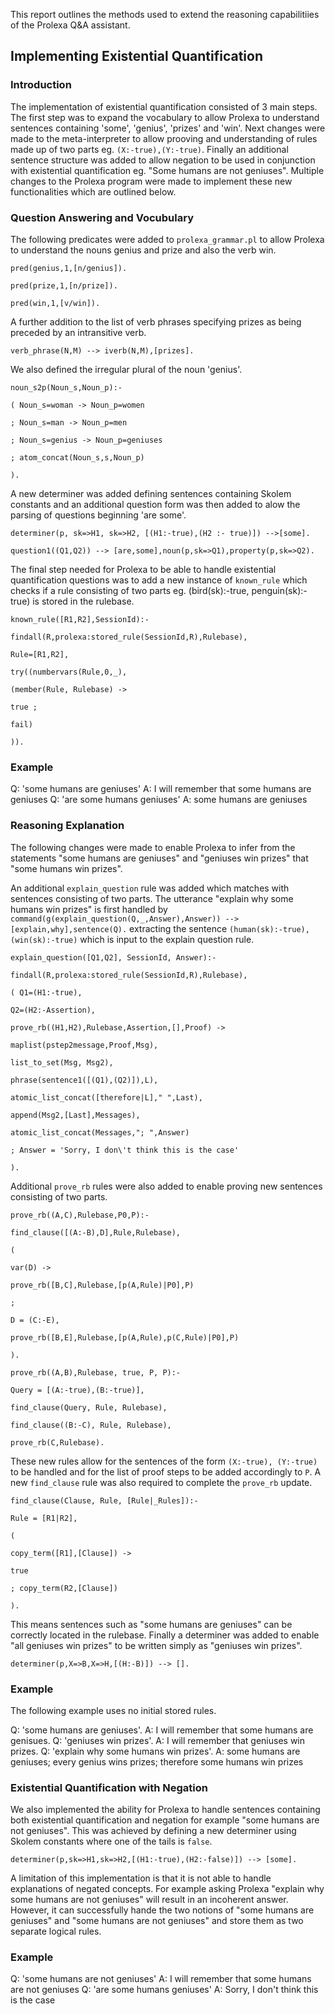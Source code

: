 This report outlines the methods used to extend the reasoning capabilitiies of the Prolexa Q&A assistant. 

## Implementing Existential Quantification

### Introduction
The implementation of existential quantification consisted of 3 main steps. The first step was to expand the vocabulary to allow Prolexa to understand sentences containing 'some', 'genius', 'prizes' and 'win'. Next changes were made to the meta-interpreter to allow prooving and understanding of rules made up of two parts eg. `(X:-true),(Y:-true)`. Finally an additional sentence structure was added to allow negation to be used in conjunction with existential quantification eg. "Some humans are not geniuses". Multiple changes to the Prolexa program were made to implement these new functionalities which are outlined below.

### Question Answering and Vocubulary

The following predicates were added to `prolexa_grammar.pl` to allow Prolexa to understand the nouns genius and prize and also the verb win.
```
pred(genius,1,[n/genius]).

pred(prize,1,[n/prize]).

pred(win,1,[v/win]).
```

A further addition to the list of verb phrases specifying prizes as being preceded by an intransitive verb. 
```
verb_phrase(N,M) --> iverb(N,M),[prizes].
```

We also defined the irregular plural of the noun 'genius'.
```
noun_s2p(Noun_s,Noun_p):-

( Noun_s=woman -> Noun_p=women

; Noun_s=man -> Noun_p=men

; Noun_s=genius -> Noun_p=geniuses

; atom_concat(Noun_s,s,Noun_p)

).
```

A new determiner was added defining sentences containing Skolem constants and an additional question form was then added to alow the parsing of questions beginning 'are some'.
```
determiner(p, sk=>H1, sk=>H2, [(H1:-true),(H2 :- true)]) -->[some].

question1((Q1,Q2)) --> [are,some],noun(p,sk=>Q1),property(p,sk=>Q2).
```
The final step needed for Prolexa to be able to handle existential quantification questions was to add a new instance of  `known_rule` which checks if a rule consisting of two parts eg.  (bird(sk):-true, penguin(sk):-true) is stored in the rulebase. 
```
known_rule([R1,R2],SessionId):-

findall(R,prolexa:stored_rule(SessionId,R),Rulebase),

Rule=[R1,R2],

try((numbervars(Rule,0,_),

(member(Rule, Rulebase) ->

true ;

fail)

)).
```

### Example 

Q: 'some humans are geniuses'
A: I will remember that some humans are geniuses
Q: 'are some humans geniuses'
A: some humans are geniuses

### Reasoning Explanation

The following changes were made to enable Prolexa to infer from the statements "some humans are geniuses" and "geniuses win prizes" that "some humans win prizes".

An additional `explain_question` rule was added which matches with sentences consisting of two parts. The utterance "explain why some humans win prizes" is first handled by `command(g(explain_question(Q,_,Answer),Answer)) --> [explain,why],sentence(Q).` extracting the sentence `(human(sk):-true), (win(sk):-true)` which is input to the explain question rule. 

```
explain_question([Q1,Q2], SessionId, Answer):-

findall(R,prolexa:stored_rule(SessionId,R),Rulebase),

( Q1=(H1:-true),

Q2=(H2:-Assertion),

prove_rb((H1,H2),Rulebase,Assertion,[],Proof) ->

maplist(pstep2message,Proof,Msg),

list_to_set(Msg, Msg2),

phrase(sentence1([(Q1),(Q2)]),L),

atomic_list_concat([therefore|L]," ",Last),

append(Msg2,[Last],Messages),

atomic_list_concat(Messages,"; ",Answer)

; Answer = 'Sorry, I don\'t think this is the case'

).
```

Additional `prove_rb` rules were also added to enable proving new sentences consisting of two parts. 
```
prove_rb((A,C),Rulebase,P0,P):-

find_clause([(A:-B),D],Rule,Rulebase),

(

var(D) -> 

prove_rb([B,C],Rulebase,[p(A,Rule)|P0],P)

;

D = (C:-E),

prove_rb([B,E],Rulebase,[p(A,Rule),p(C,Rule)|P0],P)

).

prove_rb((A,B),Rulebase, true, P, P):-

Query = [(A:-true),(B:-true)],

find_clause(Query, Rule, Rulebase),

find_clause((B:-C), Rule, Rulebase),

prove_rb(C,Rulebase).
```

These new rules allow for the sentences of the form `(X:-true), (Y:-true)` to be handled and for the list of proof steps to be added accordingly to `P`.  A new `find_clause` rule was also required to complete the `prove_rb` update. 
```
find_clause(Clause, Rule, [Rule|_Rules]):-

Rule = [R1|R2],

(

copy_term([R1],[Clause]) ->

true

; copy_term(R2,[Clause])

).
```

This means sentences such as "some humans are geniuses" can be correctly located in the rulebase. 
Finally a determiner was added to enable "all geniuses win prizes" to be written simply as "geniuses win prizes".
```
determiner(p,X=>B,X=>H,[(H:-B)]) --> [].
```
### Example
The following example uses no initial stored rules. 

Q: 'some humans are geniuses'.
A: I will remember that some humans are genisues. 
Q:  'geniuses win prizes'.
A: I will remember that geniuses win prizes.
Q: 'explain why some humans win prizes'.
A: some humans are geniuses; every genius wins prizes; therefore some humans win prizes


### Existential Quantification with Negation

We also implemented the ability for Prolexa to handle sentences containing both existential quantification and negation for example "some humans are not geniuses". This was achieved by defining a new determiner using Skolem constants where one of the tails is `false`. 
```
determiner(p,sk=>H1,sk=>H2,[(H1:-true),(H2:-false)]) --> [some].
```

A limitation of this implementation is that it is not able to handle explanations of negated concepts. For example asking Prolexa "explain why some humans are not geniuses" will result in an incoherent answer. However, it can successfully hande the two notions of "some humans are geniuses" and "some humans are not geniuses" and store them as two separate logical rules. 

### Example

Q: 'some humans are not geniuses'
A: I will remember that some humans are not geniuses
Q: 'are some humans geniuses'
A: Sorry, I don't think this is the case 
